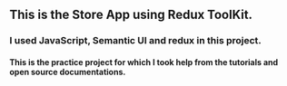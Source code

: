 ## This is the Store App using Redux ToolKit.
### I used JavaScript, Semantic UI and redux in this project.
#### This is the practice project for which I took help from the tutorials and open source documentations.